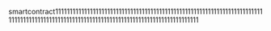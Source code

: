 smartcontract111111111111111111111111111111111111111111111111111111111111111111111111111111111111111111111111111111111111111111111111111111111111111111
